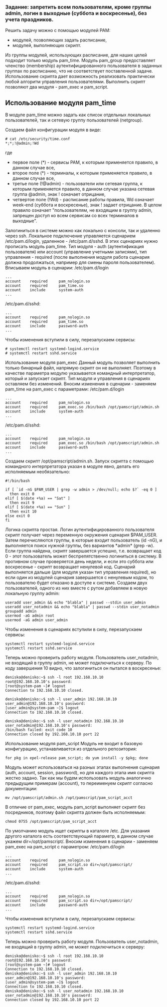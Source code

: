 ### Задание: запретить всем пользователям, кроме группы admin, логин в выходные (суббота и воскресенье), без учета праздников.

Решить задачу можно с помощью модулей РАМ:  
- модулей, позволяющих задать расписание,
- модулей, выполняющих скрипт.

Из группы модулей, использующих расписание, для наших целей подходит только модуль pam\_time. Модуль pam\_group предоставляет членство (membership) аутентифицированного пользователя в заданных группах по расписанию, что не соответствует поставленной задаче.  
Использование скрипта дает возможность реализовать практически любой алгоритм управления пользователями. Выполнить скрипт позволяют два модуля - pam\_exec и pam\_script.  

## Использование модуля pam\_time
В модуле pam\_time можно задать как список отдельных локальных пользователей, так и сетевую группу пользователей (netgroup).  

Создаем файл конфигурации модуля в виде:
```
# cat /etc/security/time.conf
*;*;!@admin;!Wd
```
где  
* первое поле (\*) - сервисы РАМ, к которым применяется правило, в данном случае все,
* второе поле (\*) - терминалы, к которым применяется правило, в данном случае все,
* третье поле (!@admin) - пользователи или сетевая группа, к которым применяется правило, в данном случае указана сетевая группа @admin, знак ! означает отрицание,
* четвертое поле (!Wd) - расписание работы правила, Wd означает week-end (суббота и воскресенье), знак ! задает отрицание.
В целом правило означает "пользователям, не входящим в группу admin, запрещен доступ ко всем сервисам со всех терминалов в выходные".  

Залогиниться в системе можно как локально с консоли, так и удаленно через ssh. Локальное подключение управляется сценарием /etc/pam.d/login, удаленное - /etc/pam.d/sshd. В этих сценариях нужно прописать модуль pam\_time. Тип модуля - auth (аутентификация пользователя) или account (управление учетными записями), тип управления - required (после выполнения модуля работа сценария должна продолжаться, например для смены пароля пользователем).
Вписываем модуль в сценарии:
/etc/pam.d/login
```
...
account    required     pam_nologin.so
account    required     pam_time.so
account    include      system-auth
...
```
/etc/pam.d/sshd:
```
...
account    required     pam_nologin.so
account    required     pam_time.so
account    include      password-auth
...
```
Чтобы изменения вступили в силу, перезапускаем сервисы:
```
# systemctl restart systemd-logind.service
# systemctl restart sshd.service
```



Использование модуля pam\_exec
Данный модуль позволяет выполнить только бинарный файл, напрямую скрипт он не выполняет. Поэтому в качестве параметра модулю указывается командный интерпретатор, который и запускает скрипт. Тип модуля и управления в сценариях оставляем без изменений.
Вносим изменения в сценарии - заменяем pam\_time на pam\_exec с параметрами:
/etc/pam.d/login
```
...
account    required     pam_nologin.so
account    required     pam_exec.so /bin/bash /opt/pamscript/admin.sh
account    include      system-auth
...
```
/etc/pam.d/sshd:
```
...
account    required     pam_nologin.so
account    required     pam_exec.so /bin/bash /opt/pamscript/admin.sh
account    include      password-auth
...
```
Создаем скрипт /opt/pamscript/admin.sh. Запуск скрипта с помощью командного интерпретатора указан в модуле явно, делать его исполняемым необязательно:

```
#!/bin/bash

if [ `id -nG $PAM_USER | grep -w admin > /dev/null; echo $?` -eq 0 ]
  then exit 0
elif [ $(date +%a) == "Sat" ]
  then exit 9
elif [ $(date +%a) == "Sun" ]
  then exit 10
else exit 0
fi
```
Логика скрипта простая. Логин аутентифицированного пользователя скрипт получает через переменную окружения сценария $PAM_USER. Затем перечисляются группы, в которые входит пользователь (id -nG), и выполняется поиск нужной группы, без вариантов \*admin\* (grep -w). Если группа найдена, скрипт завершается успешно, т.е. возвращает код 0 - этот пользователь может беспрепятственно логиниться в систему. В противном случае проверяется день недели, и если это суббота или воскресенье - скрипт возвращает ненулевой код. Сценарий выполняется дальше (для модуля указан тип управления required), но если один из модулей сценария завершается с ненулевым кодом, то пользователю будет отказано в доступе к системе.
Создаем двух пользователей, одного из них вместе с рутом добавляем в новую локальную группу admin:
```
useradd user_admin && echo "blabla" | passwd --stdin user_admin
useradd user_notadmin && echo "blabla" | passwd --stdin user_notadmin
groupadd admin
usermod -aG admin root
usermod -aG admin user_admin
```
Чтобы изменения в сценариях вступили в силу, перезапускаем сервисы:
```
systemctl restart systemd-logind.service
systemctl restart sshd.service
```
Теперь можно проверить работу модуля. Пользователь user_notadmin, не входящий в группу admin, не может подключиться к серверу. По коду завершения 10 видно, что залогиниться он пытался в воскресенье:
```
denisko@denisko:~$ ssh -l root 192.168.10.10
root@192.168.10.10's password: 
[root@system-pam ~]# logout
Connection to 192.168.10.10 closed.

denisko@denisko:~$ ssh -l user_admin 192.168.10.10
user_admin@192.168.10.10's password: 
[user_admin@system-pam ~]$ logout
Connection to 192.168.10.10 closed.

denisko@denisko:~$ ssh -l user_notadmin 192.168.10.10
user_notadmin@192.168.10.10's password: 
/bin/bash failed: exit code 10
Connection closed by 192.168.10.10 port 22
```



Использование модуля pam\_script
Модуль не входит в базовую конфигурацию, устанавливается из отдельного репозитория:
```
for pkg in epel-release pam_script; do yum install -y $pkg; done
```
Модуль может использоваться на разных этапах выполнения сценария (auth, account, session, password), но для каждого этапа имя скрипта жестко задано. Так как мы будем использовать модуль аналогично предыдущим примерам (account), то переименуем скрипт согласно документации:
```
mv /opt/pamscript/admin.sh /opt/pamscript/pam_script_acct
```
В отличие от pam\_exec, модуль pam\_script выполняет скрипт без посредников, поэтому файл скрипта должен быть исполняемым:
```
chmod 0755 /opt/pamscript/pam_script_acct
```
По умолчанию модуль ищет скрипты в каталоге /etc. Для указания другого каталога есть соответствующий параметр, в данном случае укажем dir=/opt/pamscript/.
Вносим изменения в сценарии - заменяем pam\_exec на pam\_script с параметром:
/etc/pam.d/login
```
...
account    required     pam_nologin.so
account    required     pam_script.so dir=/opt/pamscript/
account    include      system-auth
...
```
/etc/pam.d/sshd:
```
...
account    required     pam_nologin.so
account    required     pam_script.so dir=/opt/pamscript/
account    include      password-auth
...
```
Чтобы изменения вступили в силу, перезапускаем сервисы:
```
systemctl restart systemd-logind.service
systemctl restart sshd.service
```
Теперь можно проверить работу модуля. Пользователь user_notadmin, не входящий в группу admin, не может подключиться к серверу:
```
denisko@denisko:~$ ssh -l root 192.168.10.10
root@192.168.10.10's password: 
[root@system-pam ~]# logout
Connection to 192.168.10.10 closed.
denisko@denisko:~$ ssh -l user_admin 192.168.10.10
user_admin@192.168.10.10's password: 
[user_admin@system-pam ~]$ logout
Connection to 192.168.10.10 closed.
denisko@denisko:~$ ssh -l user_notadmin 192.168.10.10
user_notadmin@192.168.10.10's password: 
Connection closed by 192.168.10.10 port 22
```


